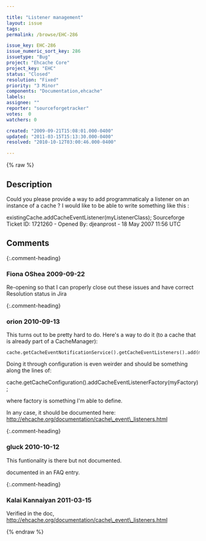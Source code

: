 ```yaml
---

title: "Listener management"
layout: issue
tags: 
permalink: /browse/EHC-286

issue_key: EHC-286
issue_numeric_sort_key: 286
issuetype: "Bug"
project: "Ehcache Core"
project_key: "EHC"
status: "Closed"
resolution: "Fixed"
priority: "3 Minor"
components: "Documentation,ehcache"
labels: 
assignee: ""
reporter: "sourceforgetracker"
votes:  0
watchers: 0

created: "2009-09-21T15:08:01.000-0400"
updated: "2011-03-15T15:13:30.000-0400"
resolved: "2010-10-12T03:00:46.000-0400"

---
```




{% raw %}



## Description

<div markdown="1" class="description">

Could you please provide a way to add programmaticaly a listener on an instance of a cache ? I would like to be able to write something like this :

existingCache.addCacheEventListener(myListenerClass);
Sourceforge Ticket ID: 1721260 - Opened By: djeanprost - 18 May 2007 11:56 UTC

</div>

## Comments


{:.comment-heading}
### **Fiona OShea** <span class="date">2009-09-22</span>

<div markdown="1" class="comment">

Re-opening so that I can properly close out these issues and have correct Resolution status in Jira

</div>


{:.comment-heading}
### **orion** <span class="date">2010-09-13</span>

<div markdown="1" class="comment">

This turns out to be pretty hard to do.  Here's a way to do it (to a cache that is already part of a CacheManager):

    cache.getCacheEventNotificationService().getCacheEventListeners().add(myListener);

Doing it through configuration is even weirder and should be something along the lines of:

   cache.getCacheConfiguration().addCacheEventListenerFactory(myFactory);

where factory is something I'm able to define.

In any case, it should be documented here: http://ehcache.org/documentation/cache\_event\_listeners.html

</div>


{:.comment-heading}
### **gluck** <span class="date">2010-10-12</span>

<div markdown="1" class="comment">

This funtionality is there but not documented.

documented in an FAQ entry.

</div>


{:.comment-heading}
### **Kalai Kannaiyan** <span class="date">2011-03-15</span>

<div markdown="1" class="comment">

Verified in the doc, http://ehcache.org/documentation/cache\_event\_listeners.html


</div>



{% endraw %}
